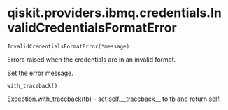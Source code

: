 <span id="qiskit-providers-ibmq-credentials-invalidcredentialsformaterror" />

# qiskit.providers.ibmq.credentials.InvalidCredentialsFormatError

`InvalidCredentialsFormatError(*message)`

Errors raised when the credentials are in an invalid format.

Set the error message.

`with_traceback()`

Exception.with\_traceback(tb) – set self.\_\_traceback\_\_ to tb and return self.
